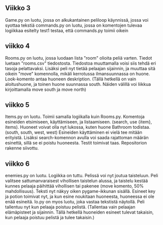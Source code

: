 ## Viikko 3

Game.py on luotu, jossa on alkukantainen peliloop käynnissä, jossa voi syottaa tekstiä
commands.py on luotu, jossa on komentojen tulevaa logiikkaa esitelty
test1 testaa, että commands.py toimii oikein

## viikko 4
Rooms.py on luotu, jossa luodaan lista "room" olioita peliä varten. Tiedot luetaan "rooms.csv" tiedostosta. Tiedostoa muuttamalla voisi siis tehdä eri tasoja pelattavaksi.
Lisäksi peli nyt tietää pelaajan sijainnin, ja muuttaa sitä oikein "move" komennolla, mikäli kerrotussa ilmansuunnassa on huone.
Look-komento antaa huoneen deskription.
(Tällä hetkellä on vain aloitushuone, ja toinen huone suunnassa south. Näiden välillä voi liikkua kirjoittamalla move south ja move north)

## viikko 5
Items.py on luotu. Toimii samalla logiikalla kuin Rooms.py. Komentoja esineiden etsimiseen, käyttämiseen, ja listaamiseen. (search, use {item}, items).
Huoneet voivat olla nyt lukossa, kuten huone Bathroom todistaa. (south, south, west, west)
Esineiden käyttäminen ei vielä tee mitään erityistä. Lisäksi search-komennon avulla voi saada rajattoman määrän esinettä, sillä se ei poistu huoneesta.
Testit toimivat taas.
Repositorion rakenne siivottu.

## viikko 6
enemies.py on luotu. Logiikka on tuttu. Pelissä voi nyt joutua taisteluun. Peli valitsee sattumanvaraisest vihollisen taistelun alussa, ja taistelu kestää kunnes pelaaja päihittää
vihollisen tai pakenee (move komento, 50% mahdollisuus). Teksti nyt näkyy oiken pygame-ikkunan sisällä. Esineet key ja potion toimivat nyt, ja kun esine noukitaan huoneesta,
huoneessa ei ole enää esineitä. Io.py on myos luotu, joka vastaa tekstistä näytollä. Peli tallentuu nyt kun pelaaja poistuu pelistä. (Tallentaa vain pelaajan elämäpisteet ja sijainnin.
Tällä hetkellä huoneiden esineet tulevat takaisin, kun pelaaja poistuu pelistä ja tulee takaisin.)
